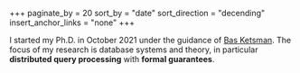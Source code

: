 +++
paginate_by = 20
sort_by = "date"
sort_direction = "decending"
insert_anchor_links = "none"
+++

I started my Ph.D. in October 2021 under the guidance of [Bas Ketsman](http://basketsman.com).
The focus of my research is database systems and theory, in particular **distributed query
processing** with **formal guarantees**.
